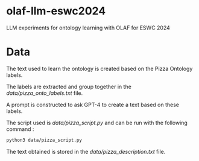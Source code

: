 # olaf-llm-eswc2024
LLM experiments for ontology learning with OLAF for ESWC 2024

# Data

The text used to learn the ontology is created based on the Pizza Ontology labels. 

The labels are extracted and group together in the _data/pizza_onto_labels.txt_ file. 

A prompt is constructed to ask GPT-4 to create a text based on these labels. 

The script used is _data/pizza_script.py_ and can be run with the following command :
```bash
python3 data/pizza_script.py
```

The text obtained is stored in the _data/pizza_description.txt_ file.